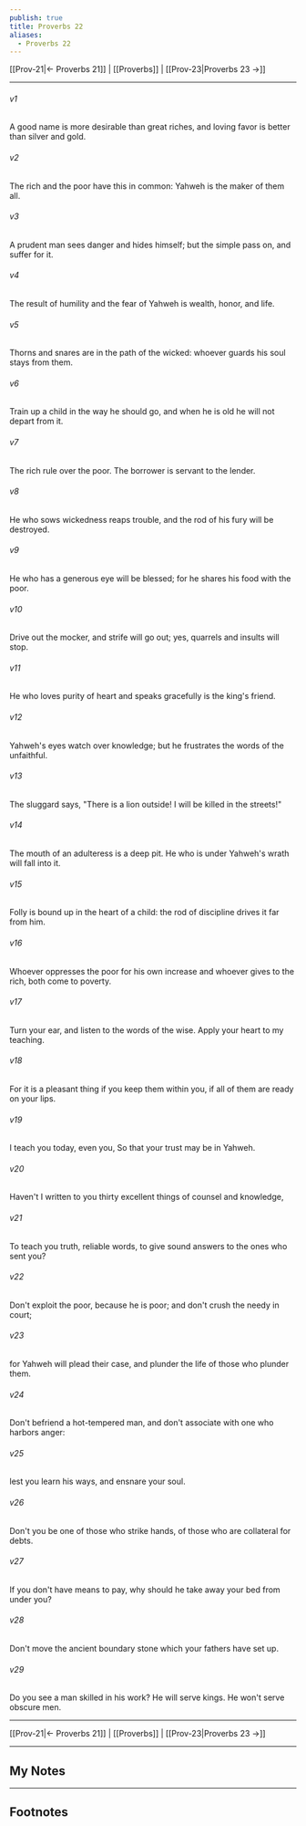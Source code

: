 ```yaml
---
publish: true
title: Proverbs 22
aliases:
  - Proverbs 22
---
```


[[Prov-21|← Proverbs 21]] | [[Proverbs]] | [[Prov-23|Proverbs 23 →]]
***



###### v1 
A good name is more desirable than great riches, and loving favor is better than silver and gold. 

###### v2 
The rich and the poor have this in common: Yahweh is the maker of them all. 

###### v3 
A prudent man sees danger and hides himself; but the simple pass on, and suffer for it. 

###### v4 
The result of humility and the fear of Yahweh is wealth, honor, and life. 

###### v5 
Thorns and snares are in the path of the wicked: whoever guards his soul stays from them. 

###### v6 
Train up a child in the way he should go, and when he is old he will not depart from it. 

###### v7 
The rich rule over the poor. The borrower is servant to the lender. 

###### v8 
He who sows wickedness reaps trouble, and the rod of his fury will be destroyed. 

###### v9 
He who has a generous eye will be blessed; for he shares his food with the poor. 

###### v10 
Drive out the mocker, and strife will go out; yes, quarrels and insults will stop. 

###### v11 
He who loves purity of heart and speaks gracefully is the king's friend. 

###### v12 
Yahweh's eyes watch over knowledge; but he frustrates the words of the unfaithful. 

###### v13 
The sluggard says, "There is a lion outside! I will be killed in the streets!" 

###### v14 
The mouth of an adulteress is a deep pit. He who is under Yahweh's wrath will fall into it. 

###### v15 
Folly is bound up in the heart of a child: the rod of discipline drives it far from him. 

###### v16 
Whoever oppresses the poor for his own increase and whoever gives to the rich, both come to poverty. 

###### v17 
Turn your ear, and listen to the words of the wise. Apply your heart to my teaching. 

###### v18 
For it is a pleasant thing if you keep them within you, if all of them are ready on your lips. 

###### v19 
I teach you today, even you, So that your trust may be in Yahweh. 

###### v20 
Haven't I written to you thirty excellent things of counsel and knowledge, 

###### v21 
To teach you truth, reliable words, to give sound answers to the ones who sent you? 

###### v22 
Don't exploit the poor, because he is poor; and don't crush the needy in court; 

###### v23 
for Yahweh will plead their case, and plunder the life of those who plunder them. 

###### v24 
Don't befriend a hot-tempered man, and don't associate with one who harbors anger: 

###### v25 
lest you learn his ways, and ensnare your soul. 

###### v26 
Don't you be one of those who strike hands, of those who are collateral for debts. 

###### v27 
If you don't have means to pay, why should he take away your bed from under you? 

###### v28 
Don't move the ancient boundary stone which your fathers have set up. 

###### v29 
Do you see a man skilled in his work? He will serve kings. He won't serve obscure men.

***
[[Prov-21|← Proverbs 21]] | [[Proverbs]] | [[Prov-23|Proverbs 23 →]]

---
## My Notes

---
## Footnotes